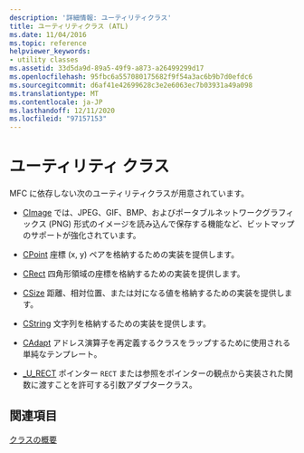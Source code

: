 ```yaml
---
description: '詳細情報: ユーティリティクラス'
title: ユーティリティクラス (ATL)
ms.date: 11/04/2016
ms.topic: reference
helpviewer_keywords:
- utility classes
ms.assetid: 33d5da9d-89a5-49f9-a873-a26499299d17
ms.openlocfilehash: 95fbc6a557080175682f9f54a3ac6b9b7d0efdc6
ms.sourcegitcommit: d6af41e42699628c3e2e6063ec7b03931a49a098
ms.translationtype: MT
ms.contentlocale: ja-JP
ms.lasthandoff: 12/11/2020
ms.locfileid: "97157153"
---
```

# <a name="utility-classes"></a>ユーティリティ クラス

MFC に依存しない次のユーティリティクラスが用意されています。

- [CImage](../atl-mfc-shared/reference/cimage-class.md) では、JPEG、GIF、BMP、およびポータブルネットワークグラフィックス (PNG) 形式のイメージを読み込んで保存する機能など、ビットマップのサポートが強化されています。

- [CPoint](../atl-mfc-shared/reference/cpoint-class.md) 座標 (x, y) ペアを格納するための実装を提供します。

- [CRect](../atl-mfc-shared/reference/crect-class.md) 四角形領域の座標を格納するための実装を提供します。

- [CSize](../atl-mfc-shared/reference/csize-class.md) 距離、相対位置、または対になる値を格納するための実装を提供します。

- [CString](../atl-mfc-shared/reference/cstringt-class.md) 文字列を格納するための実装を提供します。

- [CAdapt](../atl/reference/cadapt-class.md) アドレス演算子を再定義するクラスをラップするために使用される単純なテンプレート。

- [_U_RECT](../atl/reference/u-rect-class.md) ポインター `RECT` または参照をポインターの観点から実装された関数に渡すことを許可する引数アダプタークラス。

## <a name="see-also"></a>関連項目

[クラスの概要](../atl/atl-class-overview.md)
